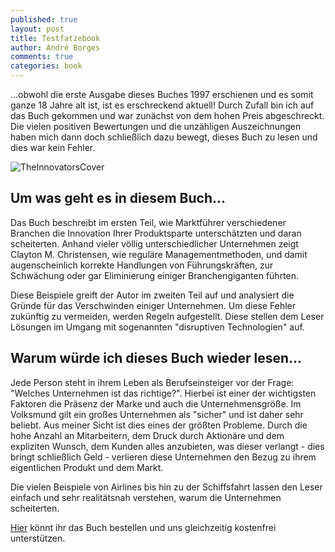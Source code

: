 ```yaml
---
published: true
layout: post
title: Testfatzebook
author: André Borges
comments: true
categories: book
---
```



...obwohl die erste Ausgabe dieses Buches 1997 erschienen und es somit ganze 18 Jahre alt ist, ist es erschreckend aktuell! Durch Zufall bin ich auf das Buch gekommen und war zunächst von dem hohen Preis abgeschreckt. Die vielen positiven Bewertungen und die unzähligen Auszeichnungen haben mich dann doch schließlich dazu bewegt, dieses Buch zu lesen und dies war kein Fehler.

![TheInnovatorsCover]({{site.baseurl}}/images/DSC06973.jpg)

## Um was geht es in diesem Buch...
Das Buch beschreibt im ersten Teil, wie Marktführer verschiedener Branchen die Innovation Ihrer Produktsparte unterschätzten und daran scheiterten. Anhand vieler völlig unterschiedlicher Unternehmen zeigt Clayton M. Christensen, wie reguläre Managementmethoden, und damit augenscheinlich korrekte Handlungen von Führungskräften, zur Schwächung oder gar Eliminierung einiger Branchengiganten führten. 

Diese Beispiele greift der Autor im zweiten Teil auf und analysiert die Gründe für das Verschwinden einiger Unternehmen. Um diese Fehler zukünftig zu vermeiden, werden Regeln aufgestellt. Diese stellen dem Leser Lösungen im Umgang mit sogenannten "disruptiven Technologien" auf.

## Warum würde ich dieses Buch wieder lesen...
Jede Person steht in ihrem Leben als Berufseinsteiger vor der Frage: "Welches Unternehmen ist das richtige?". Hierbei ist einer der wichtigsten Faktoren die Präsenz der Marke und auch die Unternehmensgröße. Im Volksmund gilt ein großes Unternehmen als "sicher" und ist daher sehr beliebt. Aus meiner Sicht ist dies eines der größten Probleme. Durch die hohe Anzahl an Mitarbeitern, dem Druck durch Aktionäre und dem expliziten Wunsch, dem Kunden alles anzubieten, was dieser verlangt - dies bringt schließlich Geld - verlieren diese Unternehmen den Bezug zu ihrem eigentlichen Produkt und dem Markt.

Die vielen Beispiele von Airlines bis hin zu der Schiffsfahrt lassen den Leser einfach und sehr realitätsnah verstehen, warum die Unternehmen scheiterten.

[Hier](http://www.amazon.de/gp/product/380063791X/ref=as_li_tl?ie=UTF8&camp=2514&creative=9386&creativeASIN=380063791X&link_code=as3&tag=webworkersio-21&linkId=EFAPKNUHZLUKVJ6Z) könnt ihr das Buch bestellen und uns gleichzeitig kostenfrei unterstützen.

